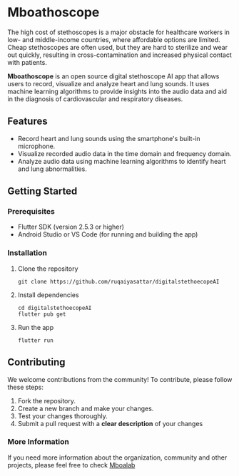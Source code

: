 # Mboathoscope

The high cost of stethoscopes is a major obstacle for healthcare workers in low- and middle-income countries, where affordable options are limited. Cheap stethoscopes are often used, but they are hard to sterilize and wear out quickly, resulting in cross-contamination and increased physical contact with patients.

**Mboathoscope** is an open source digital stethoscope AI app that allows users to record, visualize and analyze heart and lung sounds. It uses machine learning algorithms to provide insights into the audio data and aid in the diagnosis of cardiovascular and respiratory diseases.

## Features

 - Record heart and lung sounds using the smartphone's built-in microphone.
 - Visualize recorded audio data in the time domain and frequency domain.
 - Analyze audio data using machine learning algorithms to identify heart and lung abnormalities.

## Getting Started
### Prerequisites

 - Flutter SDK (version 2.5.3 or higher)
 - Android Studio or VS Code (for running and building the app)

### Installation

 1. Clone the repository
    ```
    git clone https://github.com/ruqaiyasattar/digitalstethoecopeAI
    ```
2. Install dependencies
	 ```
   cd digitalstethoecopeAI 
   flutter pub get
   ```
3. Run the app
	 ```
   flutter run
   ``` 
## Contributing

We welcome contributions from the community! To contribute, please follow these steps:

 1.  Fork the repository.
 2.  Create a new branch and make your changes.
 3.  Test your changes thoroughly.
 4.   Submit a pull request with a **clear description** of your changes

### More Information

If you need more information about the organization, community and other projects, please feel free to check [Mboalab](https://github.com/Mboalab/Outreachy_May_2023-August_2023-Internships)

